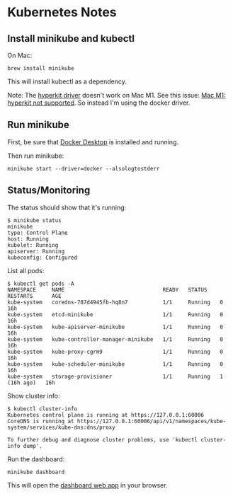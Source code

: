 # Kubernetes Notes

## Install minikube and kubectl

On Mac:

```
brew install minikube
```

This will install kubectl as a dependency.

Note: The [hyperkit driver](https://minikube.sigs.k8s.io/docs/drivers/hyperkit/) doesn't work on Mac M1. See this issue: [Mac M1: hyperkit not supported](https://github.com/kubernetes/minikube/issues/11885). So instead I'm using the docker driver.

## Run minikube

First, be sure that [Docker Desktop](https://docs.docker.com/desktop/install/mac-install/) is installed and running. 

Then run minikube:

```
minikube start --driver=docker --alsologtostderr
```


## Status/Monitoring

The status should show that it's running:

```
$ minikube status
minikube
type: Control Plane
host: Running
kubelet: Running
apiserver: Running
kubeconfig: Configured
```


List all pods:

```
$ kubectl get pods -A
NAMESPACE     NAME                               READY   STATUS    RESTARTS      AGE
kube-system   coredns-787d4945fb-hq8n7           1/1     Running   0             16h
kube-system   etcd-minikube                      1/1     Running   0             16h
kube-system   kube-apiserver-minikube            1/1     Running   0             16h
kube-system   kube-controller-manager-minikube   1/1     Running   0             16h
kube-system   kube-proxy-cgrm9                   1/1     Running   0             16h
kube-system   kube-scheduler-minikube            1/1     Running   0             16h
kube-system   storage-provisioner                1/1     Running   1 (16h ago)   16h
```

Show cluster info:
```
$ kubectl cluster-info
Kubernetes control plane is running at https://127.0.0.1:60006
CoreDNS is running at https://127.0.0.1:60006/api/v1/namespaces/kube-system/services/kube-dns:dns/proxy

To further debug and diagnose cluster problems, use 'kubectl cluster-info dump'.
```

Run the dashboard:

```
minikube dashboard
```

This will open the [dashboard web app](http://127.0.0.1:63406/api/v1/namespaces/kubernetes-dashboard/services/http:kubernetes-dashboard:/proxy/) in your browser.


